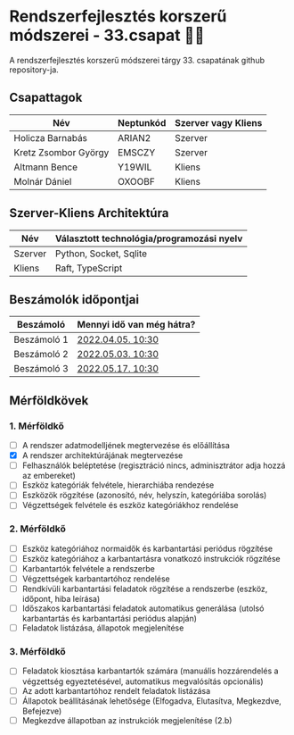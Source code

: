 # Rendszerfejlesztés korszerű módszerei - 33.csapat 👨‍💻
A rendszerfejlesztés korszerű módszerei tárgy 33. csapatának github repository-ja.
## Csapattagok
| Név | Neptunkód | Szerver vagy Kliens |
| ------ | ------ | ------ |
| Holicza Barnabás | ARIAN2 | Szerver |
| Kretz Zsombor György | EMSCZY | Szerver |
| Altmann Bence | Y19WIL | Kliens |
| Molnár Dániel | OXOOBF | Kliens |

## Szerver-Kliens Architektúra
| Név | Választott technológia/programozási nyelv |
| ------ | ------ |
| Szerver | Python, Socket, Sqlite |
| Kliens | Raft, TypeScript |

## Beszámolók időpontjai
| Beszámoló | Mennyi idő van még hátra? |
| ------ | ------ |
| Beszámoló 1 | [2022.04.05. 10:30](https://www.tickcounter.com/countdown/3124637/beszamolo-1) |
| Beszámoló 2 | [2022.05.03. 10:30](https://www.tickcounter.com/countdown/3124638/beszamolo-2) |
| Beszámoló 3 | [2022.05.17. 10:30](https://www.tickcounter.com/countdown/3124641/beszamolo-3) |

## Mérföldkövek
### 1. Mérföldkő
- [ ] A rendszer adatmodelljének megtervezése és előállítása
- [x] A rendszer architektúrájának megtervezése
- [ ] Felhasználók beléptetése (regisztráció nincs, adminisztrátor adja hozzá az embereket)
- [ ] Eszköz kategóriák felvétele, hierarchiába rendezése
- [ ] Eszközök rögzítése (azonosító, név, helyszín, kategóriába sorolás)
- [ ] Végzettségek felvétele és eszköz kategóriákhoz rendelése

### 2. Mérföldkő
- [ ] Eszköz kategóriához normaidők és karbantartási periódus rögzítése
- [ ] Eszköz kategóriához a karbantartásra vonatkozó instrukciók rögzítése
- [ ] Karbantartók felvétele a rendszerbe
- [ ] Végzettségek karbantartóhoz rendelése
- [ ] Rendkívüli karbantartási feladatok rögzítése a rendszerbe (eszköz, időpont, hiba leírása)
- [ ] Időszakos karbantartási feladatok automatikus generálása (utolsó karbantartás és karbantartási periódus alapján)
- [ ] Feladatok listázása, állapotok megjelenítése

### 3. Mérföldkő
- [ ] Feladatok kiosztása karbantartók számára (manuális hozzárendelés a végzettség egyeztetésével, automatikus megvalósítás opcionális)
- [ ] Az adott karbantartóhoz rendelt feladatok listázása
- [ ] Állapotok beállításának lehetősége (Elfogadva, Elutasítva, Megkezdve, Befejezve)
- [ ] Megkezdve állapotban az instrukciók megjelenítése (2.b)
